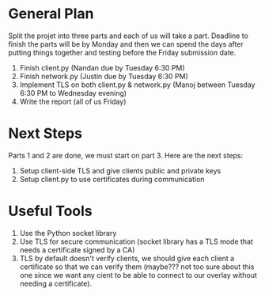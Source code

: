 
# General Plan

Split the projet into three parts and each of us will take a part. Deadline to finish the parts will be by Monday and then we can spend the days after putting things together and testing before the Friday submission date. 


1. Finish client.py (Nandan due by Tuesday 6:30 PM)
2. Finish network.py (Justin due by Tuesday 6:30 PM)
3. Implement TLS on both client.py & network.py (Manoj between Tuesday 6:30 PM to Wednesday evening) 
4. Write the report (all of us Friday)

# Next Steps

Parts 1 and 2 are done, we must start on part 3. Here are the next steps: 

1. Setup client-side TLS and give clients public and private keys 
2. Setup client.py to use certificates during communication 

# Useful Tools 

1. Use the Python socket library
2. Use TLS for secure communication (socket library has a TLS mode that needs a certificate signed by a CA) 
3. TLS by default doesn't verify clients, we should give each client a certificate so that we can verify them (maybe??? not too sure about this one since we want any cient to be able to connect to our overlay without needing a certificate).  


